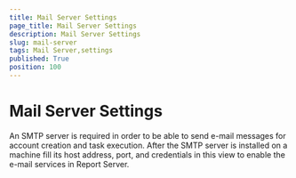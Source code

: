 ```yaml
---
title: Mail Server Settings
page_title: Mail Server Settings
description: Mail Server Settings
slug: mail-server
tags: Mail Server,settings
published: True
position: 100
---
```


# Mail Server Settings

An SMTP server is required in order to be able to send e-mail messages for account creation and task execution. After the SMTP server is installed on a machine fill its host address, port, and credentials in this view to enable the e-mail services in Report Server.
